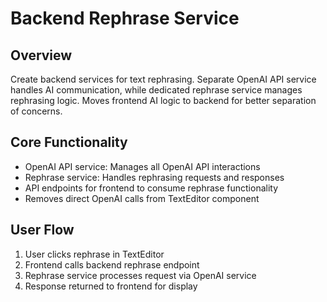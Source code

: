 # Backend Rephrase Service

## Overview
Create backend services for text rephrasing. Separate OpenAI API service handles AI communication, while dedicated rephrase service manages rephrasing logic. Moves frontend AI logic to backend for better separation of concerns.

## Core Functionality
- OpenAI API service: Manages all OpenAI API interactions
- Rephrase service: Handles rephrasing requests and responses
- API endpoints for frontend to consume rephrase functionality
- Removes direct OpenAI calls from TextEditor component

## User Flow
1. User clicks rephrase in TextEditor
2. Frontend calls backend rephrase endpoint
3. Rephrase service processes request via OpenAI service
4. Response returned to frontend for display